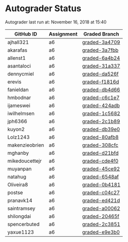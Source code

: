 # Autograder Status
Autograder last run at: November 16, 2018 at 15:40

| GitHub ID | Assignment | Graded Branch |
|-----------|------------|---------------|
| ajhall321 | a6 | [graded-3a4709](https://github.com/Fall2018COMP401-001/a6-ajhall321/tree/graded-3a4709) | 
| akarafas | a6 | [graded-3a7fbb](https://github.com/Fall2018COMP401-001/a6-akarafas/tree/graded-3a7fbb) | 
| allenst1 | a6 | [graded-6a4b24](https://github.com/Fall2018COMP401-001/a6-allenst1/tree/graded-6a4b24) | 
| asantaloci | a6 | [graded-31a337](https://github.com/Fall2018COMP401-001/a6-asantaloci/tree/graded-31a337) | 
| dennycmiel | a6 | [graded-da526f](https://github.com/Fall2018COMP401-001/a6-dennycmiel/tree/graded-da526f) | 
| erevis | a6 | [graded-f1816d](https://github.com/Fall2018COMP401-001/a6-erevis/tree/graded-f1816d) | 
| fanieldan | a6 | [graded-db4d66](https://github.com/Fall2018COMP401-001/a6-fanieldan/tree/graded-db4d66) | 
| hmbodnar | a6 | [graded-c6c1e7](https://github.com/Fall2018COMP401-001/a6-hmbodnar/tree/graded-c6c1e7) | 
| ijameswei | a6 | [graded-424adb](https://github.com/Fall2018COMP401-001/a6-ijameswei/tree/graded-424adb) | 
| iwilhelmsen | a6 | [graded-1c5682](https://github.com/Fall2018COMP401-001/a6-iwilhelmsen/tree/graded-1c5682) | 
| jph6366 | a6 | [graded-2c1b89](https://github.com/Fall2018COMP401-001/a6-jph6366/tree/graded-2c1b89) | 
| kuyon2 | a6 | [graded-db39e0](https://github.com/Fall2018COMP401-001/a6-kuyon2/tree/graded-db39e0) | 
| Lolz1243 | a6 | [graded-80afb8](https://github.com/Fall2018COMP401-001/a6-Lolz1243/tree/graded-80afb8) | 
| makenzieobrien | a6 | [graded-308cfc](https://github.com/Fall2018COMP401-001/a6-makenzieobrien/tree/graded-308cfc) | 
| mghanby | a6 | [graded-d21bfd](https://github.com/Fall2018COMP401-001/a6-mghanby/tree/graded-d21bfd) | 
| mikedoucettejr | a6 | [graded-cde4f0](https://github.com/Fall2018COMP401-001/a6-mikedoucettejr/tree/graded-cde4f0) | 
| muyanpan | a6 | [graded-45ce92](https://github.com/Fall2018COMP401-001/a6-muyanpan/tree/graded-45ce92) | 
| natahug | a6 | [graded-6548af](https://github.com/Fall2018COMP401-001/a6-natahug/tree/graded-6548af) | 
| Oliveira8 | a6 | [graded-0b4181](https://github.com/Fall2018COMP401-001/a6-Oliveira8/tree/graded-0b4181) | 
| postse | a6 | [graded-c04c27](https://github.com/Fall2018COMP401-001/a6-postse/tree/graded-c04c27) | 
| pranavk14 | a6 | [graded-ed421d](https://github.com/Fall2018COMP401-001/a6-pranavk14/tree/graded-ed421d) | 
| saintramsey | a6 | [graded-a00062](https://github.com/Fall2018COMP401-001/a6-saintramsey/tree/graded-a00062) | 
| shilongdai | a6 | [graded-20465f](https://github.com/Fall2018COMP401-001/a6-shilongdai/tree/graded-20465f) | 
| spencerbuted | a6 | [graded-2c3851](https://github.com/Fall2018COMP401-001/a6-spencerbuted/tree/graded-2c3851) | 
| yaxue1123 | a6 | [graded-e9e3b0](https://github.com/Fall2018COMP401-001/a6-yaxue1123/tree/graded-e9e3b0) | 
